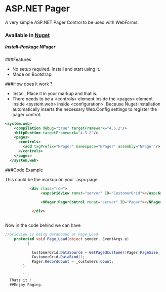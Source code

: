 # ASP.NET Pager
A very simple ASP.NET Pager Control to be used with WebForms.

### Available in [Nuget](https://www.nuget.org/packages/NPager/)
##### Install-Package NPager

###Features
- No setup required. Install and start using it.
- Made on Bootstrap.

###How does it work ?
- Install, Place it in your markup and that is.
- There needs to be a \<controls> element inside the \<pages> element inside \<system.web> inside \<configuration>. Because Nuget installation automatically inserts the necessary Web.Config settings to register the pager control.
```XML
<system.web>
    <compilation debug="true" targetFramework="4.5.2"/>
    <httpRuntime targetFramework="4.5.2"/>
    <pages>
      <controls>
        <add tagPrefix="NPager" namespace="NPager" assembly="NPager"/> <-- This is automatically inserted. 
      </controls>
    </pages>
  </system.web>
```

###Code Example

This could be the markup on your .aspx page.
```HTML
           <div class="row">
                <asp:GridView runat="server" ID="CustomerGrid"></asp:GridView>
                
                <NPager:PagerControl runat="server" ID="Pager"></NPager:PagerControl>

            </div>
            
```
Now in the code behind we can have
```C#
//Gridview is being databound at Page_Load
    protected void Page_Load(object sender, EventArgs e)
          {

            CustomerGrid.DataSource = GetPagedCustomer(Pager.PageSize, Pager.Offset);//Get Data From Database or somewhere
            CustomerGrid.DataBind();
            Pager.RecordCount = _customers.Count;
        }
        
        ```
  Thats it !
  ##Enjoy Paging.
